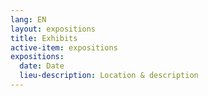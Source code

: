 ```yaml
---
lang: EN
layout: expositions
title: Exhibits
active-item: expositions
expositions:
  date: Date
  lieu-description: Location & description
---
```


